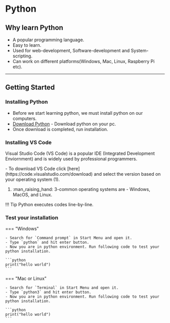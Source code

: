 # Python

## Why learn Python

- A popular programming language.
- Easy to learn.
- Used for web-development, Software-development and System-scripting.
- Can work on different platforms(Windows, Mac, Linux, Raspberry Pi etc).


---

## Getting Started

### Installing Python

- Before we start learning python, we must install python on our computers.
- [Download Python](https://www.python.org/downloads/) - Download python on your pc.
- Once download is completed, run installation. 

### Installing VS Code

Visual Studio Code (VS Code) is a popular IDE (Integrated Development Enviornment) and is widely used by professional programmers.

<div class="annotate" markdown>
- To download VS Code click [here](https://code.visualstudio.com/download) and select the version based on your operating system (1).

</div>

1. :man_raising_hand: 3-common operating systems are - Windows, MacOS, and Linux.

!!! Tip
    Python executes codes line-by-line.

### Test your installation

=== "Windows"

    - Search for `Command prompt` in Start Menu and open it.
    - Type `python` and hit enter button.
    - Now you are in python environment. Run following code to test your python installation.

    ```python
    print("hello world")
    ```

=== "Mac or Linux"

    - Search for `Terminal` in Start Menu and open it.
    - Type `python3` and hit enter button.
    - Now you are in python environment. Run following code to test your python installation.

    ```python
    print("hello world")
    ``` 